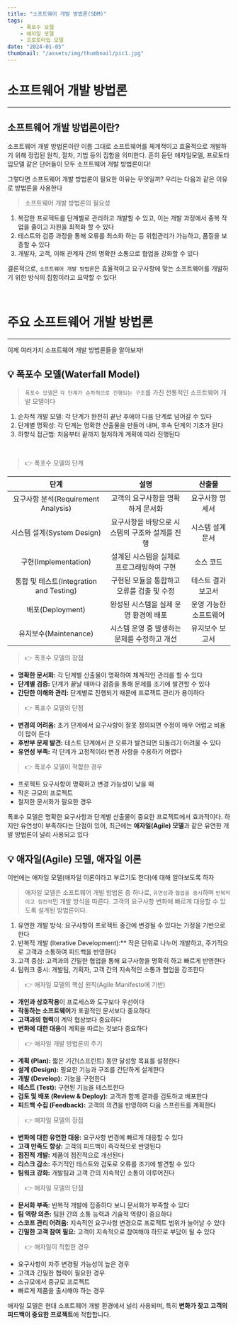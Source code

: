 ```yaml
---
title: "소프트웨어 개발 방법론(SDM)"
tags:
    - 폭포수 모델
    - 애자일 모델
    - 프로토타입 모델
date: "2024-01-05"
thumbnail: "/assets/img/thumbnail/pic1.jpg"
---
```


# 소프트웨어 개발 방법론
---
## 소프트웨어 개발 방법론이란?
<div class="bg-grey">
<span class="div-bold">소프트웨어 개발 방법론</span>이란 이름 그대로 소프트웨어를 체계적이고 효율적으로 개발하기 위해 정립된 원칙, 절차, 기법 등의 집합을 의미한다. 흔히 듣던 애자일모델, 프로토타입모델 같은 단어들이 모두 소프트웨어 개발 방법론이다!
</div>


그렇다면 소프트웨어 개발 방법론이 필요한 이유는 무엇일까? 우리는 다음과 같은 이유로 방법론을 사용한다

> 소프트웨어 개발 방법론의 필요성
1) 복잡한 프로젝트를 단계별로 관리하고 개발할 수 있고, 이는 개발 과정에서 중복 작업을 줄이고 자원을 최적화 할 수 있다
2) 테스트와 검증 과정을 통해 오류를 최소화 하는 등 위험관리가 가능하고, 품질을 보증할 수 있다
3) 개발자, 고객, 이해 관계자 간의 명확한 소통으로 협업을 강화할 수 있다


결론적으로, `소프트웨어 개발 방법론`은 효율적이고 요구사항에 맞는 소프트웨어를 개발하기 위한 방식의 집합이라고 요약할 수 있다!

<br>

# 주요 소프트웨어 개발 방법론
---
이제 여러가지 소프트웨어 개발 방법론들을 알아보자!

## 💡 폭포수 모델(Waterfall Model)
> `폭포수 모델`은 `각 단계가 순차적으로 진행되는 구조`를 가진 전통적인 소프트웨어 개발 모델이다
1) 순차적 개발 모델: 각 단계가 완전히 끝난 후에야 다음 단계로 넘어갈 수 있다
2) 단계별 명확성: 각 단계는 명확한 산출물을 만들어 내며, 후속 단계의 기초가 된다
3) 하향식 접근법: 처음부터 끝까지 철저하게 계획에 따라 진행된다

<br>

> 👉 폭포수 모델의 단계

|단계|설명|산출물|
|:---:|:---:|:---:|
|요구사항 분석(Requirement Analysis)|고객의 요구사항을 명확하게 문서화|요구사항 명세서|
|시스템 설계(System Design)|요구사항을 바탕으로 시스템의 구조와 설계를 진행|시스템 설계 문서|
|구현(Implementation)|설계된 시스템을 실제로 프로그래밍하여 구현|소스 코드|
|통합 및 테스트(Integration and Testing)|구현된 모듈을 통합하고 오류를 검출 및 수정|테스트 결과 보고서|
|배포(Deployment)|완성된 시스템을 실제 운영 환경에 배포|운영 가능한 소프트웨어|
|유지보수(Maintenance)|시스템 운영 중 발생하는 문제를 수정하고 개선|유지보수 보고서|  


> 👉 폭포수 모델의 장점
- **명확한 문서화:** 각 단계별 산출물이 명확하여 체계적인 관리를 할 수 있다 
- **단계별 검증:** 단계가 끝날 때마다 검증을 통해 문제를 조기에 발견할 수 있다
- **간단한 이해와 관리:** 단계별로 진행되기 때문에 프로젝트 관리가 용이하다

> 👉 폭포수 모델의 단점
- **변경의 어려움:** 초기 단계에서 요구사항이 잘못 정의되면 수정이 매우 어렵고 비용이 많이 든다
- **후반부 문제 발견:** 테스트 단계에서 큰 오류가 발견되면 되돌리기 어려울 수 있다
- **유연성 부족:** 각 단계가 고정적이라 변경 사항을 수용하기 어렵다

> 👉 폭포수 모델이 적합한 경우
- 프로젝트 요구사항이 명확하고 변경 가능성이 낮을 때  
- 작은 규모의 프로젝트  
- 철저한 문서화가 필요한 경우  

폭포수 모델은 명확한 요구사항과 단계별 산출물이 중요한 프로젝트에서 효과적이다. 하지만 유연성이 부족하다는 단점이 있어, 최근에는 **애자일(Agile) 모델**과 같은 유연한 개발 방법론이 널리 사용되고 있다



## 💡 애자일(Agile) 모델, 애자일 이론
이번에는 애자일 모델(애자일 이론이라고 부르기도 한다)에 대해 알아보도록 하자


> 애자일 모델은 소프트웨어 개발 방법론 중 하나로, `유연성`과 `협업을 중시`하며 `반복적이고 점진적`인 개발 방식을 따른다. 고객의 요구사항 변화에 빠르게 대응할 수 있도록 설계된 방법론이다. 
1) 유연한 개발 방식: 요구사항이 프로젝트 중간에 변경될 수 있다는 가정을 기반으로 한다
2) 반복적 개발 (Iterative Development):** 작은 단위로 나누어 개발하고, 주기적으로 고객과 소통하여 피드백을 반영한다
3) 고객 중심: 고객과의 긴밀한 협업을 통해 요구사항을 명확히 하고 빠르게 반영한다 
4) 팀워크 중시: 개발팀, 기획자, 고객 간의 지속적인 소통과 협업을 강조한다

> 👉 애자일 모델의 핵심 원칙(Agile Manifesto에 기반)
- **개인과 상호작용**이 프로세스와 도구보다 우선이다
- **작동하는 소프트웨어**가 포괄적인 문서보다 중요하다
- **고객과의 협력**이 계약 협상보다 중요하다
- **변화에 대한 대응**이 계획을 따르는 것보다 중요하다

> 👉 애자일 개발 방법론의 주기
- **계획 (Plan):** 짧은 기간(스프린트) 동안 달성할 목표를 설정한다
- **설계 (Design):** 필요한 기능과 구조를 간단하게 설계한다
- **개발 (Develop):** 기능을 구현한다
- **테스트 (Test):** 구현된 기능을 테스트한다
- **검토 및 배포 (Review & Deploy):** 고객과 함께 결과를 검토하고 배포한다
- **피드백 수집 (Feedback):** 고객의 의견을 반영하여 다음 스프린트를 계획한다

> 👉 애자일 모델의 장점
- **변화에 대한 유연한 대응:** 요구사항 변경에 빠르게 대응할 수 있다 
- **고객 만족도 향상:** 고객의 피드백이 즉각적으로 반영된다  
- **점진적 개발:** 제품이 점진적으로 개선된다
- **리스크 감소:** 주기적인 테스트와 검토로 오류를 조기에 발견할 수 있다
- **팀워크 강화:** 개발팀과 고객 간의 지속적인 소통이 이루어진다

> 👉 애자일 모델의 단점
- **문서화 부족:** 반복적 개발에 집중하다 보니 문서화가 부족할 수 있다
- **팀 역량 의존:** 팀원 간의 소통 능력과 기술적 역량이 중요하다  
- **스코프 관리 어려움:** 지속적인 요구사항 변경으로 프로젝트 범위가 늘어날 수 있다
- **긴밀한 고객 참여 필요:** 고객이 지속적으로 참여해야 하므로 부담이 될 수 있다

> 👉 애자일이 적합한 경우
- 요구사항이 자주 변경될 가능성이 높은 경우  
- 고객과 긴밀한 협력이 필요한 경우  
- 소규모에서 중규모 프로젝트  
- 빠르게 제품을 출시해야 하는 경우  

애자일 모델은 현대 소프트웨어 개발 환경에서 널리 사용되며, 특히 **변화가 잦고 고객의 피드백이 중요한 프로젝트**에 적합합니다.  

